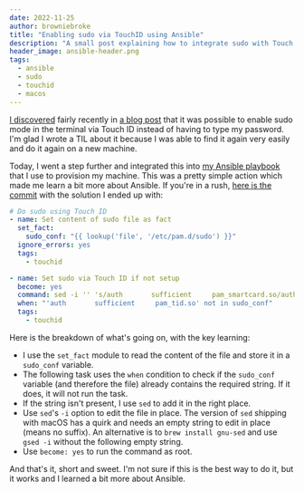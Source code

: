 ```yaml
---
date: 2022-11-25
author: browniebroke
title: "Enabling sudo via TouchID using Ansible"
description: "A small post explaining how to integrate sudo with Touch ID on Mac."
header_image: ansible-header.png
tags:
  - ansible
  - sudo
  - touchid
  - macos
---
```


[I discovered](/tils/sudo-with-touchid-on-macos/) fairly recently in [a blog post](https://it.digitaino.com/use-touchid-to-authenticate-sudo-on-macos/) that it was possible to enable sudo mode in the terminal via Touch ID instead of having to type my password. I'm glad I wrote a TIL about it because I was able to find it again very easily and do it again on a new machine.

Today, I went a step further and integrated this into [my Ansible playbook](/tils/provisioning-my-mac-with-ansible/) that I use to provision my machine. This was a pretty simple action which made me learn a bit more about Ansible. If you're in a rush, [here is the commit](https://github.com/browniebroke/mac-ansible/commit/0235430ab45f5519aa97d3df317d3a61a405c546) with the solution I ended up with:

```yaml
# Do sudo using Touch ID
- name: Set content of sudo file as fact
  set_fact:
    sudo_conf: "{{ lookup('file', '/etc/pam.d/sudo') }}"
  ignore_errors: yes
  tags:
    - touchid

- name: Set sudo via Touch ID if not setup
  become: yes
  command: sed -i '' 's/auth       sufficient     pam_smartcard.so/auth       sufficient     pam_smartcard.so\nauth       sufficient     pam_tid.so/g' /etc/pam.d/sudo
  when: "'auth       sufficient     pam_tid.so' not in sudo_conf"
  tags:
    - touchid
```

Here is the breakdown of what's going on, with the key learning:

- I use the `set_fact` module to read the content of the file and store it in a `sudo_conf` variable.
- The following task uses the `when` condition to check if the `sudo_conf` variable (and therefore the file) already contains the required string. If it does, it will not run the task.
- If the string isn't present, I use `sed` to add it in the right place.
- Use `sed`'s `-i` option to edit the file in place. The version of `sed` shipping with macOS has a quirk and needs an empty string to edit in place (means no suffix). An alternative is to `brew install gnu-sed` and use `gsed -i` without the following empty string.
- Use `become: yes` to run the command as root.

And that's it, short and sweet. I'm not sure if this is the best way to do it, but it works and I learned a bit more about Ansible.
